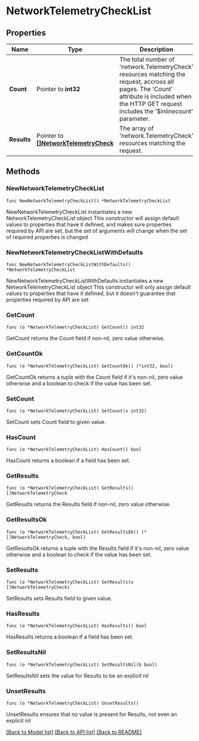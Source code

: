 # NetworkTelemetryCheckList

## Properties

Name | Type | Description | Notes
------------ | ------------- | ------------- | -------------
**Count** | Pointer to **int32** | The total number of &#39;network.TelemetryCheck&#39; resources matching the request, accross all pages. The &#39;Count&#39; attribute is included when the HTTP GET request includes the &#39;$inlinecount&#39; parameter. | [optional] 
**Results** | Pointer to [**[]NetworkTelemetryCheck**](NetworkTelemetryCheck.md) | The array of &#39;network.TelemetryCheck&#39; resources matching the request. | [optional] 

## Methods

### NewNetworkTelemetryCheckList

`func NewNetworkTelemetryCheckList() *NetworkTelemetryCheckList`

NewNetworkTelemetryCheckList instantiates a new NetworkTelemetryCheckList object
This constructor will assign default values to properties that have it defined,
and makes sure properties required by API are set, but the set of arguments
will change when the set of required properties is changed

### NewNetworkTelemetryCheckListWithDefaults

`func NewNetworkTelemetryCheckListWithDefaults() *NetworkTelemetryCheckList`

NewNetworkTelemetryCheckListWithDefaults instantiates a new NetworkTelemetryCheckList object
This constructor will only assign default values to properties that have it defined,
but it doesn't guarantee that properties required by API are set

### GetCount

`func (o *NetworkTelemetryCheckList) GetCount() int32`

GetCount returns the Count field if non-nil, zero value otherwise.

### GetCountOk

`func (o *NetworkTelemetryCheckList) GetCountOk() (*int32, bool)`

GetCountOk returns a tuple with the Count field if it's non-nil, zero value otherwise
and a boolean to check if the value has been set.

### SetCount

`func (o *NetworkTelemetryCheckList) SetCount(v int32)`

SetCount sets Count field to given value.

### HasCount

`func (o *NetworkTelemetryCheckList) HasCount() bool`

HasCount returns a boolean if a field has been set.

### GetResults

`func (o *NetworkTelemetryCheckList) GetResults() []NetworkTelemetryCheck`

GetResults returns the Results field if non-nil, zero value otherwise.

### GetResultsOk

`func (o *NetworkTelemetryCheckList) GetResultsOk() (*[]NetworkTelemetryCheck, bool)`

GetResultsOk returns a tuple with the Results field if it's non-nil, zero value otherwise
and a boolean to check if the value has been set.

### SetResults

`func (o *NetworkTelemetryCheckList) SetResults(v []NetworkTelemetryCheck)`

SetResults sets Results field to given value.

### HasResults

`func (o *NetworkTelemetryCheckList) HasResults() bool`

HasResults returns a boolean if a field has been set.

### SetResultsNil

`func (o *NetworkTelemetryCheckList) SetResultsNil(b bool)`

 SetResultsNil sets the value for Results to be an explicit nil

### UnsetResults
`func (o *NetworkTelemetryCheckList) UnsetResults()`

UnsetResults ensures that no value is present for Results, not even an explicit nil

[[Back to Model list]](../README.md#documentation-for-models) [[Back to API list]](../README.md#documentation-for-api-endpoints) [[Back to README]](../README.md)



